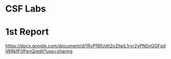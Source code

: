 # CSF Labs

# 1st Report

https://docs.google.com/document/d/1RvPf8IUdjt2o2heiL1rvr2yPN5nGGFqdlWRkfF0PenQ/edit?usp=sharing
